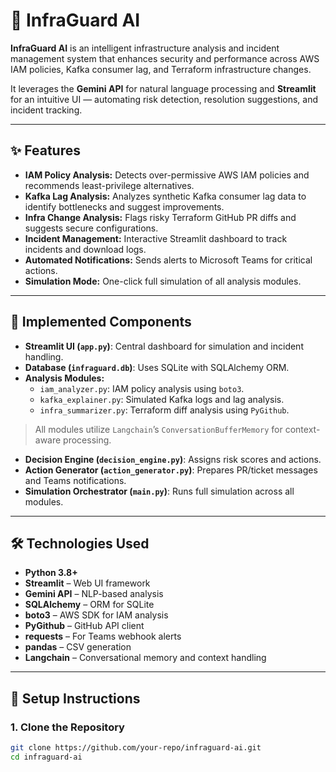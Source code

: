 # 🚨 InfraGuard AI

**InfraGuard AI** is an intelligent infrastructure analysis and incident management system that enhances security and performance across AWS IAM policies, Kafka consumer lag, and Terraform infrastructure changes.

It leverages the **Gemini API** for natural language processing and **Streamlit** for an intuitive UI — automating risk detection, resolution suggestions, and incident tracking.

---

## ✨ Features

- **IAM Policy Analysis:** Detects over-permissive AWS IAM policies and recommends least-privilege alternatives.
- **Kafka Lag Analysis:** Analyzes synthetic Kafka consumer lag data to identify bottlenecks and suggest improvements.
- **Infra Change Analysis:** Flags risky Terraform GitHub PR diffs and suggests secure configurations.
- **Incident Management:** Interactive Streamlit dashboard to track incidents and download logs.
- **Automated Notifications:** Sends alerts to Microsoft Teams for critical actions.
- **Simulation Mode:** One-click full simulation of all analysis modules.

---

## 🧩 Implemented Components

- **Streamlit UI (`app.py`)**: Central dashboard for simulation and incident handling.
- **Database (`infraguard.db`)**: Uses SQLite with SQLAlchemy ORM.
- **Analysis Modules:**
  - `iam_analyzer.py`: IAM policy analysis using `boto3`.
  - `kafka_explainer.py`: Simulated Kafka logs and lag analysis.
  - `infra_summarizer.py`: Terraform diff analysis using `PyGithub`.

> All modules utilize `Langchain`’s `ConversationBufferMemory` for context-aware processing.

- **Decision Engine (`decision_engine.py`)**: Assigns risk scores and actions.
- **Action Generator (`action_generator.py`)**: Prepares PR/ticket messages and Teams notifications.
- **Simulation Orchestrator (`main.py`)**: Runs full simulation across all modules.

---

## 🛠️ Technologies Used

- **Python 3.8+**
- **Streamlit** – Web UI framework
- **Gemini API** – NLP-based analysis
- **SQLAlchemy** – ORM for SQLite
- **boto3** – AWS SDK for IAM analysis
- **PyGithub** – GitHub API client
- **requests** – For Teams webhook alerts
- **pandas** – CSV generation
- **Langchain** – Conversational memory and context handling

---

## 🚀 Setup Instructions

### 1. Clone the Repository

```bash
git clone https://github.com/your-repo/infraguard-ai.git
cd infraguard-ai
